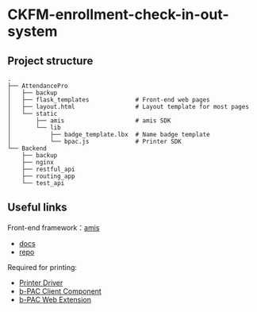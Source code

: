 # CKFM-enrollment-check-in-out-system

## Project structure
```
.
├── AttendancePro
│   ├── backup
│   ├── flask_templates             # Front-end web pages
│   ├── layout.html                 # Layout template for most pages
│   └── static
│       ├── amis                    # amis SDK
│       └── lib            
│           ├── badge_template.lbx  # Name badge template
│           └── bpac.js             # Printer SDK
└── Backend
    ├── backup
    ├── nginx
    ├── restful_api
    ├── routing_app
    └── test_api
```

## Useful links
Front-end framework：[amis](https://baidu.github.io/amis/)
- [docs](https://baidu.github.io/amis/)
- [repo](https://github.com/baidu/amis)

Required for printing:
- [Printer Driver](https://support.brother.com/g/b/downloadtop.aspx?c=us&lang=en&prod=lpql800eus)
- [b-PAC Client Component](https://support.brother.com/g/s/es/dev/en/bpac/download/index.html?c=eu_ot&lang=en&navi=offall&comple=on&redirect=on)
- [b-PAC Web Extension](https://chrome.google.com/webstore/detail/brother-b-pac-extension/ilpghlfadkjifilabejhhijpfphfcfhb)
